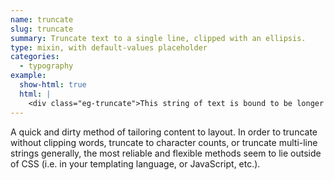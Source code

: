 ```yaml
---
name: truncate
slug: truncate
summary: Truncate text to a single line, clipped with an ellipsis.
type: mixin, with default-values placeholder
categories:
  - typography
example:
  show-html: true
  html: |
    <div class="eg-truncate">This string of text is bound to be longer than a single line will allow but you will not see the whole thing because it will be truncated at the end of the displayed line and ended with an ellipsis and just to ensure that that example works even on your gigantic fancy-boy screen I'll duplicate that sentence content starting now this string of text is bound to be longer than a single line will allow but you will not see the whole thing because it will be truncated at the end of the displayed line and ended with an ellipsis.</div>
---
```


A quick and dirty method of tailoring content to layout. In order to truncate without clipping words, truncate to character counts, or truncate multi-line strings generally, the most reliable and flexible methods seem to lie outside of CSS (i.e. in your templating language, or JavaScript, etc.).